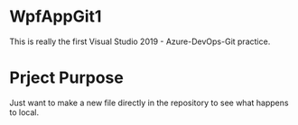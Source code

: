# WpfAppGit1
This is really the first Visual Studio 2019 - Azure-DevOps-Git practice.

# Prject Purpose 
Just want to make a new file directly in the repository to see what happens to local.
